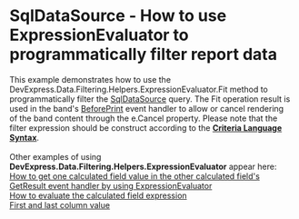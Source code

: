 # SqlDataSource - How to use ExpressionEvaluator to programmatically filter report data 


This example demonstrates how to use the DevExpress.Data.Filtering.Helpers.ExpressionEvaluator.Fit method to programmatically filter the <a href="https://documentation.devexpress.com/#CoreLibraries/clsDevExpressDataAccessSqlSqlDataSourcetopic">SqlDataSource</a> query. The Fit operation result is used in the band's <a href="https://documentation.devexpress.com/#XtraReports/DevExpressXtraReportsUIXRControl_BeforePrinttopic">BeforePrint</a> event handler to allow or cancel rendering of the band content through the e.Cancel property. Please note that the filter expression should be construct according to the <strong><a href="https://documentation.devexpress.com/#CoreLibraries/CustomDocument4928">Criteria Language Syntax</a></strong>.<br><br>Other examples of using <strong>DevExpress.Data.Filtering.Helpers.ExpressionEvaluator</strong> appear here:<br><a href="https://www.devexpress.com/Support/Center/p/T328515">How to get one calculated field value in the other calculated field's GetResult event handler by using ExpressionEvaluator</a><br><a href="https://www.devexpress.com/Support/Center/p/T242016">How to evaluate the calculated field expression</a><br><a href="https://www.devexpress.com/Support/Center/p/T195040">First and last column value</a>

<br/>



